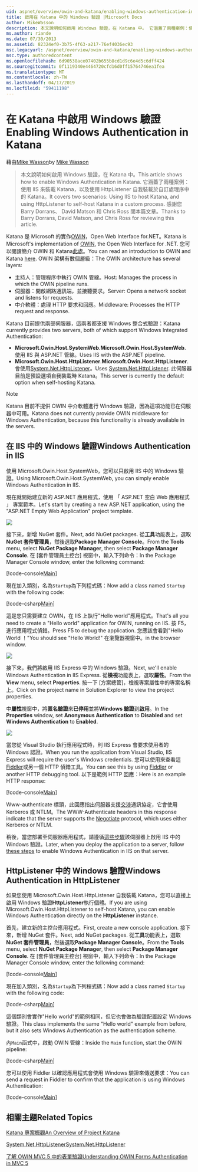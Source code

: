 ```yaml
---
uid: aspnet/overview/owin-and-katana/enabling-windows-authentication-in-katana
title: 啟用在 Katana 中的 Windows 驗證 |Microsoft Docs
author: MikeWasson
description: 本文說明如何啟用 Windows 驗證，在 Katana 中。 它涵蓋了兩種案例：使用 IIS 來裝載 Katana，以及使用 HttpListener 自我裝載 Kat...
ms.author: riande
ms.date: 07/30/2013
ms.assetid: 82324ef0-3b75-4f63-a217-76ef4036ec93
msc.legacyurl: /aspnet/overview/owin-and-katana/enabling-windows-authentication-in-katana
msc.type: authoredcontent
ms.openlocfilehash: 6d90538ace07402b655b8cd1d9c6e4d5c6dff424
ms.sourcegitcommit: 0f1119340e4464720cfd16d0ff15764746ea1fea
ms.translationtype: MT
ms.contentlocale: zh-TW
ms.lasthandoff: 04/17/2019
ms.locfileid: "59411198"
---
```

# <a name="enabling-windows-authentication-in-katana"></a><span data-ttu-id="e91fa-104">在 Katana 中啟用 Windows 驗證</span><span class="sxs-lookup"><span data-stu-id="e91fa-104">Enabling Windows Authentication in Katana</span></span>

<span data-ttu-id="e91fa-105">藉由[Mike Wasson](https://github.com/MikeWasson)</span><span class="sxs-lookup"><span data-stu-id="e91fa-105">by [Mike Wasson](https://github.com/MikeWasson)</span></span>

> <span data-ttu-id="e91fa-106">本文說明如何啟用 Windows 驗證，在 Katana 中。</span><span class="sxs-lookup"><span data-stu-id="e91fa-106">This article shows how to enable Windows Authentication in Katana.</span></span> <span data-ttu-id="e91fa-107">它涵蓋了兩種案例：使用 IIS 來裝載 Katana，以及使用 HttpListener 自我裝載於自訂處理序中的 Katana。</span><span class="sxs-lookup"><span data-stu-id="e91fa-107">It covers two scenarios: Using IIS to host Katana, and using HttpListener to self-host Katana in a custom process.</span></span> <span data-ttu-id="e91fa-108">感謝您 Barry Dorrans、 David Matson 和 Chris Ross 閱本篇文章。</span><span class="sxs-lookup"><span data-stu-id="e91fa-108">Thanks to Barry Dorrans, David Matson, and Chris Ross for reviewing this article.</span></span>


<span data-ttu-id="e91fa-109">Katana 是 Microsoft 的實作[OWIN](http://owin.org/)，Open Web Interface for.NET。</span><span class="sxs-lookup"><span data-stu-id="e91fa-109">Katana is Microsoft's implementation of [OWIN](http://owin.org/), the Open Web Interface for .NET.</span></span> <span data-ttu-id="e91fa-110">您可以閱讀簡介 OWIN 和 Katana[此處](an-overview-of-project-katana.md)。</span><span class="sxs-lookup"><span data-stu-id="e91fa-110">You can read an introduction to OWIN and Katana [here](an-overview-of-project-katana.md).</span></span> <span data-ttu-id="e91fa-111">OWIN 架構有數個層級：</span><span class="sxs-lookup"><span data-stu-id="e91fa-111">The OWIN architecture has several layers:</span></span>

- <span data-ttu-id="e91fa-112">主持人：管理程序中執行 OWIN 管線。</span><span class="sxs-lookup"><span data-stu-id="e91fa-112">Host: Manages the process in which the OWIN pipeline runs.</span></span>
- <span data-ttu-id="e91fa-113">伺服器：開啟網路通訊端，並接聽要求。</span><span class="sxs-lookup"><span data-stu-id="e91fa-113">Server: Opens a network socket and listens for requests.</span></span>
- <span data-ttu-id="e91fa-114">中介軟體：處理 HTTP 要求和回應。</span><span class="sxs-lookup"><span data-stu-id="e91fa-114">Middleware: Processes the HTTP request and response.</span></span>

<span data-ttu-id="e91fa-115">Katana 目前提供兩部伺服器，這兩者都支援 Windows 整合式驗證：</span><span class="sxs-lookup"><span data-stu-id="e91fa-115">Katana currently provides two servers, both of which support Windows Integrated Authentication:</span></span>

- <span data-ttu-id="e91fa-116">**Microsoft.Owin.Host.SystemWeb**.</span><span class="sxs-lookup"><span data-stu-id="e91fa-116">**Microsoft.Owin.Host.SystemWeb**.</span></span> <span data-ttu-id="e91fa-117">使用 IIS 與 ASP.NET 管線。</span><span class="sxs-lookup"><span data-stu-id="e91fa-117">Uses IIS with the ASP.NET pipeline.</span></span>
- <span data-ttu-id="e91fa-118">**Microsoft.Owin.Host.HttpListener**.</span><span class="sxs-lookup"><span data-stu-id="e91fa-118">**Microsoft.Owin.Host.HttpListener**.</span></span> <span data-ttu-id="e91fa-119">會使用[System.Net.HttpListener](https://msdn.microsoft.com/library/system.net.httplistener.aspx)。</span><span class="sxs-lookup"><span data-stu-id="e91fa-119">Uses [System.Net.HttpListener](https://msdn.microsoft.com/library/system.net.httplistener.aspx).</span></span> <span data-ttu-id="e91fa-120">此伺服器目前是預設選項自我裝載時 Katana。</span><span class="sxs-lookup"><span data-stu-id="e91fa-120">This server is currently the default option when self-hosting Katana.</span></span>

> [!NOTE]
> <span data-ttu-id="e91fa-121">Katana 目前不提供 OWIN 中介軟體進行 Windows 驗證，因為這項功能已在伺服器中可用。</span><span class="sxs-lookup"><span data-stu-id="e91fa-121">Katana does not currently provide OWIN middleware for Windows Authentication, because this functionality is already available in the servers.</span></span>

## <a name="windows-authentication-in-iis"></a><span data-ttu-id="e91fa-122">在 IIS 中的 Windows 驗證</span><span class="sxs-lookup"><span data-stu-id="e91fa-122">Windows Authentication in IIS</span></span>

<span data-ttu-id="e91fa-123">使用 Microsoft.Owin.Host.SystemWeb，您可以只啟用 IIS 中的 Windows 驗證。</span><span class="sxs-lookup"><span data-stu-id="e91fa-123">Using Microsoft.Owin.Host.SystemWeb, you can simply enable Windows Authentication in IIS.</span></span>

<span data-ttu-id="e91fa-124">現在就開始建立新的 ASP.NET 應用程式，使用 「 ASP.NET 空白 Web 應用程式 」 專案範本。</span><span class="sxs-lookup"><span data-stu-id="e91fa-124">Let's start by creating a new ASP.NET application, using the "ASP.NET Empty Web Application" project template.</span></span>

![](enabling-windows-authentication-in-katana/_static/image1.png)

<span data-ttu-id="e91fa-125">接下來，新增 NuGet 套件。</span><span class="sxs-lookup"><span data-stu-id="e91fa-125">Next, add NuGet packages.</span></span> <span data-ttu-id="e91fa-126">從**工具**功能表上，選取**NuGet 套件管理員**，然後選取**Package Manager Console**。</span><span class="sxs-lookup"><span data-stu-id="e91fa-126">From the **Tools** menu, select **NuGet Package Manager**, then select **Package Manager Console**.</span></span> <span data-ttu-id="e91fa-127">在 [套件管理員主控台] 視窗中，輸入下列命令：</span><span class="sxs-lookup"><span data-stu-id="e91fa-127">In the Package Manager Console window, enter the following command:</span></span>

[!code-console[Main](enabling-windows-authentication-in-katana/samples/sample1.cmd)]

<span data-ttu-id="e91fa-128">現在加入類別，名為`Startup`為下列程式碼：</span><span class="sxs-lookup"><span data-stu-id="e91fa-128">Now add a class named `Startup` with the following code:</span></span>

[!code-csharp[Main](enabling-windows-authentication-in-katana/samples/sample2.cs)]

<span data-ttu-id="e91fa-129">這是您只需要建立 OWIN，在 IIS 上執行"Hello world"應用程式。</span><span class="sxs-lookup"><span data-stu-id="e91fa-129">That's all you need to create a "Hello world" application for OWIN, running on IIS.</span></span> <span data-ttu-id="e91fa-130">按 F5，進行應用程式偵錯。</span><span class="sxs-lookup"><span data-stu-id="e91fa-130">Press F5 to debug the application.</span></span> <span data-ttu-id="e91fa-131">您應該會看到"Hello World ！"</span><span class="sxs-lookup"><span data-stu-id="e91fa-131">You should see "Hello World!"</span></span> <span data-ttu-id="e91fa-132">在瀏覽器視窗中。</span><span class="sxs-lookup"><span data-stu-id="e91fa-132">in the browser window.</span></span>

![](enabling-windows-authentication-in-katana/_static/image2.png)

<span data-ttu-id="e91fa-133">接下來，我們將啟用 IIS Express 中的 Windows 驗證。</span><span class="sxs-lookup"><span data-stu-id="e91fa-133">Next, we'll enable Windows Authentication in IIS Express.</span></span> <span data-ttu-id="e91fa-134">從**檢視**功能表上，選取**屬性**。</span><span class="sxs-lookup"><span data-stu-id="e91fa-134">From the **View** menu, select **Properties**.</span></span> <span data-ttu-id="e91fa-135">按一下 [方案總管]，檢視專案屬性中的專案名稱上。</span><span class="sxs-lookup"><span data-stu-id="e91fa-135">Click on the project name in Solution Explorer to view the project properties.</span></span>

<span data-ttu-id="e91fa-136">中**屬性**視窗中，將**匿名驗證**來**已停用**並將**Windows 驗證**到**啟用**。</span><span class="sxs-lookup"><span data-stu-id="e91fa-136">In the **Properties** window, set **Anonymous Authentication** to **Disabled** and set **Windows Authentication** to **Enabled**.</span></span>

![](enabling-windows-authentication-in-katana/_static/image3.png)

<span data-ttu-id="e91fa-137">當您從 Visual Studio 執行應用程式時，則 IIS Express 會要求使用者的 Windows 認證。</span><span class="sxs-lookup"><span data-stu-id="e91fa-137">When you run the application from Visual Studio, IIS Express will require the user's Windows credentials.</span></span> <span data-ttu-id="e91fa-138">您可以使用來查看這[Fiddler](http://fiddler2.com/home)或另一個 HTTP 偵錯工具。</span><span class="sxs-lookup"><span data-stu-id="e91fa-138">You can see this by using [Fiddler](http://fiddler2.com/home) or another HTTP debugging tool.</span></span> <span data-ttu-id="e91fa-139">以下是範例 HTTP 回應：</span><span class="sxs-lookup"><span data-stu-id="e91fa-139">Here is an example HTTP response:</span></span>

[!code-console[Main](enabling-windows-authentication-in-katana/samples/sample3.cmd?highlight=1,5-6)]

<span data-ttu-id="e91fa-140">Www-authenticate 標頭，此回應指出伺服器支援[交涉](http://www.ietf.org/rfc/rfc4559.txt)通訊協定，它會使用 Kerberos 或 NTLM。</span><span class="sxs-lookup"><span data-stu-id="e91fa-140">The WWW-Authenticate headers in this response indicate that the server supports the [Negotiate](http://www.ietf.org/rfc/rfc4559.txt) protocol, which uses either Kerberos or NTLM.</span></span>

<span data-ttu-id="e91fa-141">稍後，當您部署至伺服器應用程式，請遵循[這些步驟](https://www.iis.net/configreference/system.webserver/security/authentication/windowsauthentication)該伺服器上啟用 IIS 中的 Windows 驗證。</span><span class="sxs-lookup"><span data-stu-id="e91fa-141">Later, when you deploy the application to a server, follow [these steps](https://www.iis.net/configreference/system.webserver/security/authentication/windowsauthentication) to enable Windows Authentication in IIS on that server.</span></span>

## <a name="windows-authentication-in-httplistener"></a><span data-ttu-id="e91fa-142">HttpListener 中的 Windows 驗證</span><span class="sxs-lookup"><span data-stu-id="e91fa-142">Windows Authentication in HttpListener</span></span>

<span data-ttu-id="e91fa-143">如果您使用 Microsoft.Owin.Host.HttpListener 自我裝載 Katana，您可以直接上啟用 Windows 驗證**HttpListener**執行個體。</span><span class="sxs-lookup"><span data-stu-id="e91fa-143">If you are using Microsoft.Owin.Host.HttpListener to self-host Katana, you can enable Windows Authentication directly on the **HttpListener** instance.</span></span>

<span data-ttu-id="e91fa-144">首先，建立新的主控台應用程式。</span><span class="sxs-lookup"><span data-stu-id="e91fa-144">First, create a new console application.</span></span> <span data-ttu-id="e91fa-145">接下來，新增 NuGet 套件。</span><span class="sxs-lookup"><span data-stu-id="e91fa-145">Next, add NuGet packages.</span></span> <span data-ttu-id="e91fa-146">從**工具**功能表上，選取**NuGet 套件管理員**，然後選取**Package Manager Console**。</span><span class="sxs-lookup"><span data-stu-id="e91fa-146">From the **Tools** menu, select **NuGet Package Manager**, then select **Package Manager Console**.</span></span> <span data-ttu-id="e91fa-147">在 [套件管理員主控台] 視窗中，輸入下列命令：</span><span class="sxs-lookup"><span data-stu-id="e91fa-147">In the Package Manager Console window, enter the following command:</span></span>

[!code-console[Main](enabling-windows-authentication-in-katana/samples/sample4.cmd)]

<span data-ttu-id="e91fa-148">現在加入類別，名為`Startup`為下列程式碼：</span><span class="sxs-lookup"><span data-stu-id="e91fa-148">Now add a class named `Startup` with the following code:</span></span>

[!code-csharp[Main](enabling-windows-authentication-in-katana/samples/sample5.cs)]

<span data-ttu-id="e91fa-149">這個類別會實作"Hello world"的範例相同，但它也會做為驗證配置設定 Windows 驗證。</span><span class="sxs-lookup"><span data-stu-id="e91fa-149">This class implements the same "Hello world" example from before, but it also sets Windows Authentication as the authentication scheme.</span></span>

<span data-ttu-id="e91fa-150">內`Main`函式中，啟動 OWIN 管線：</span><span class="sxs-lookup"><span data-stu-id="e91fa-150">Inside the `Main` function, start the OWIN pipeline:</span></span>

[!code-csharp[Main](enabling-windows-authentication-in-katana/samples/sample6.cs)]

<span data-ttu-id="e91fa-151">您可以使用 Fiddler 以確認應用程式會使用 Windows 驗證來傳送要求：</span><span class="sxs-lookup"><span data-stu-id="e91fa-151">You can send a request in Fiddler to confirm that the application is using Windows Authentication:</span></span>

[!code-console[Main](enabling-windows-authentication-in-katana/samples/sample7.cmd?highlight=1,4-5)]

## <a name="related-topics"></a><span data-ttu-id="e91fa-152">相關主題</span><span class="sxs-lookup"><span data-stu-id="e91fa-152">Related Topics</span></span>

[<span data-ttu-id="e91fa-153">Katana 專案概觀</span><span class="sxs-lookup"><span data-stu-id="e91fa-153">An Overview of Project Katana</span></span>](an-overview-of-project-katana.md)

[<span data-ttu-id="e91fa-154">System.Net.HttpListener</span><span class="sxs-lookup"><span data-stu-id="e91fa-154">System.Net.HttpListener</span></span>](https://msdn.microsoft.com/library/system.net.httplistener.aspx)

[<span data-ttu-id="e91fa-155">了解 OWIN MVC 5 中的表單驗證</span><span class="sxs-lookup"><span data-stu-id="e91fa-155">Understanding OWIN Forms Authentication in MVC 5</span></span>](https://blogs.msdn.com/b/webdev/archive/2013/07/03/understanding-owin-forms-authentication-in-mvc-5.aspx)
